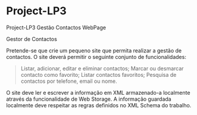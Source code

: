 # Project-LP3
Project-LP3 Gestão Contactos WebPage

   Gestor de Contactos
  
  Pretende-se que crie um pequeno site que permita realizar a gestão de contactos. O site deverá 
  permitir o seguinte conjunto de funcionalidades:
  
 > Listar, adicionar, editar e eliminar contactos;
 > Marcar ou desmarcar contacto como favorito;
 > Listar contactos favoritos;
 > Pesquisa de contactos por telefone, email ou nome.

  O site deve ler e escrever a informação em XML armazenado-a localmente através da
  funcionalidade de Web Storage. A informação guardada localmente deve respeitar as regras
  definidos no XML Schema do trabalho.
